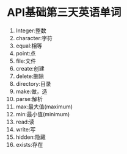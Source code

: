 # API基础第三天英语单词

1. Integer:整数
2. character:字符
3. equal:相等
4. point:点
5. file:文件
6. create:创建
7. delete:删除
8. directory:目录
9. make:做，造
10. parse:解析
11. max:最大值(maximum)
12. min:最小值(minimum)
13. read:读
14. write:写
15. hidden:隐藏
16. exists:存在

